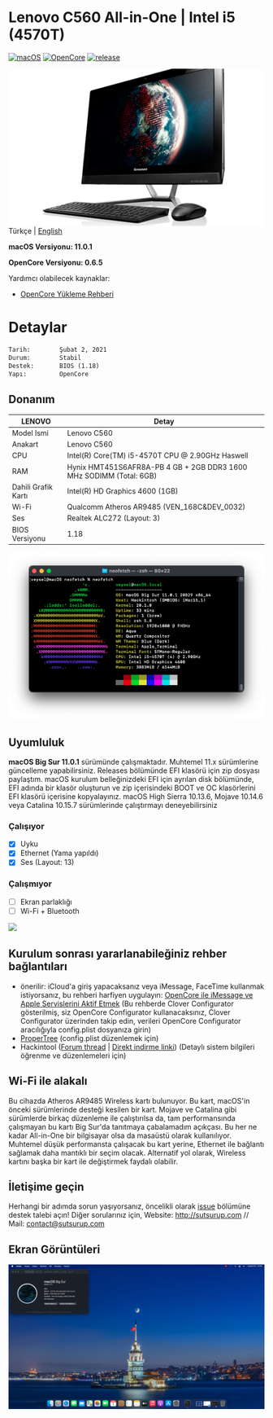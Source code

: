 # Lenovo C560 All-in-One | Intel i5 (4570T)

[![macOS](https://img.shields.io/badge/macOS-11.0.1-orange)](https://www.apple.com/tr/macos/big-sur/)
[![OpenCore](https://img.shields.io/badge/OpenCore-0.6.5-9cf)](https://github.com/acidanthera/OpenCorePkg)
[![release](https://img.shields.io/badge/indir-son%20sürüm-blue.svg)](https://github.com/sutsurup/LENOVO-C560-AIO-Hackintosh/releases)

<img align="right" src="Images/lenovo.png" alt="Lenovo">

Türkçe | [English](https://github.com/sutsurup/ASUS-K555UB-Hackintosh/blob/master/README_EN.md)

**macOS Versiyonu: 11.0.1**

**OpenCore Versiyonu: 0.6.5**

Yardımcı olabilecek kaynaklar: 

- [OpenCore Yükleme Rehberi](https://dortania.github.io/OpenCore-Install-Guide)


# Detaylar

    Tarih:        Şubat 2, 2021
    Durum:        Stabil
    Destek:       BIOS (1.18)
    Yapı:         OpenCore

## Donanım

| **LENOVO** | Detay                                                  |
| ------------------- | ------------------------------------------- |
| Model Ismi      | Lenovo C560      |
| Anakart           | 	Lenovo C560     |
| CPU              | Intel(R) Core(TM) i5-4570T CPU @ 2.90GHz Haswell              |
| RAM           | Hynix HMT451S6AFR8A-PB 4 GB + 2GB DDR3 1600 MHz SODIMM (Total: 6GB)   |
| Dahili Grafik Kartı | Intel(R) HD Graphics 4600 (1GB)                    |
| Wi-Fi | Qualcomm Atheros AR9485 (VEN_168C&DEV_0032)                  |
| Ses       | Realtek ALC272 (Layout: 3)                        |
| BIOS Versiyonu      | 1.18                   |

![](Screenshots/info.png)

## Uyumluluk
**macOS Big Sur 11.0.1** sürümünde çalışmaktadır. Muhtemel 11.x sürümlerine güncelleme yapabilirsiniz.
Releases bölümünde EFI klasörü için zip dosyası paylaştım. macOS kurulum belleğinizdeki EFI için ayrılan disk bölümünde, EFI adında bir klasör oluşturun ve zip içerisindeki BOOT ve OC klasörlerini EFI klasörü içerisine kopyalayınız.
macOS High Sierra 10.13.6, Mojave 10.14.6 veya Catalina 10.15.7 sürümlerinde çalıştırmayı deneyebilirsiniz

### Çalışıyor

- [x] Uyku
- [x] Ethernet (Yama yapıldı)
- [x] Ses (Layout: 13)

### Çalışmıyor
- [ ] Ekran parlaklığı
- [ ] Wi-Fi + Bluetooth

![](Screenshots/update.png)

## Kurulum sonrası yararlanabileğiniz rehber bağlantıları
* önerilir: iCloud'a giriş yapacaksanız veya iMessage, FaceTime kullanmak istiyorsanız, bu rehberi harfiyen uygulayın: [OpenCore ile iMessage ve Apple Servislerini Aktif Etmek](https://osxinfo.net/konu/opencore-ile-imessage-ve-apple-servislerini-aktif-etmek.16297/) (Bu rehberde Clover Configurator gösterilmiş, siz OpenCore Configurator kullanacaksınız, Clover Configurator üzerinden takip edin, verileri OpenCore Configurator aracılığıyla config.plist dosyanıza girin)
* [ProperTree](https://osxinfo.net/konu/propertree-opencore-bootloader-icin-config-duzenleyici.12919/) (config.plist düzenlemek için)
* Hackintool ([Forum thread](https://www.insanelymac.com/forum/topic/335018-hackintool-v286/) | [Direkt indirme linki](http://headsoft.com.au/download/mac/Hackintool.zip)) (Detaylı sistem bilgileri öğrenme ve düzenlemeleri için)

## Wi-Fi ile alakalı
Bu cihazda Atheros AR9485 Wireless kartı bulunuyor. Bu kart, macOS'in önceki sürümlerinde desteği kesilen bir kart. Mojave ve Catalina gibi sürümlerde birkaç düzenleme ile çalıştırılsa da, tam performansında çalışmayan bu kartı Big Sur'da tanıtmaya çabalamadım açıkçası. Bu her ne kadar All-in-One bir bilgisayar olsa da masaüstü olarak kullanılıyor. Muhtemel düşük performansta çalışacak bu kart yerine, Ethernet ile bağlantı sağlamak daha mantıklı bir seçim olacak. Alternatif yol olarak, Wireless kartını başka bir kart ile değiştirmek faydalı olabilir.

## İletişime geçin
Herhangi bir adımda sorun yaşıyorsanız, öncelikli olarak [issue](https://github.com/sutsurup/LENOVO-C560-AIO-Hackintosh/issues) bölümüne destek talebi açın! Diğer sorularınız için, Website: http://sutsurup.com // Mail: [contact@sutsurup.com](contact@sutsurup.com)

## Ekran Görüntüleri
![](Screenshots/BigSur.png)

</details>
